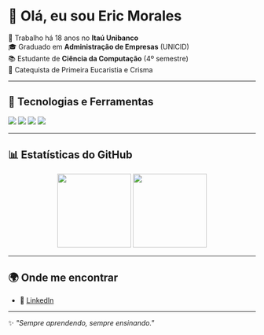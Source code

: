 # 👋 Olá, eu sou Eric Morales  

💼 Trabalho há 18 anos no **Itaú Unibanco**  
🎓 Graduado em **Administração de Empresas** (UNICID)  
📚 Estudante de **Ciência da Computação** (4º semestre)  
🙏 Catequista de Primeira Eucaristia e Crisma  

---

## 🚀 Tecnologias e Ferramentas  
<div>
  <img src="https://img.shields.io/badge/Java-ED8B00?style=for-the-badge&logo=openjdk&logoColor=white"/>
  <img src="https://img.shields.io/badge/Python-3776AB?style=for-the-badge&logo=python&logoColor=white"/>
  <img src="https://img.shields.io/badge/Git-F05032?style=for-the-badge&logo=git&logoColor=white"/>
  <img src="https://img.shields.io/badge/GitHub-181717?style=for-the-badge&logo=github&logoColor=white"/>
</div>

---

## 📊 Estatísticas do GitHub  
<div align="center">
  <img src="https://github-readme-stats.vercel.app/api?username=SEU-USUARIO&show_icons=true&theme=radical" height="150"/>
  <img src="https://github-readme-stats.vercel.app/api/top-langs/?username=SEU-USUARIO&layout=compact&theme=radical" height="150"/>
</div>

---

## 🌍 Onde me encontrar  
- 💼 [LinkedIn]([https://www.linkedin.com/in/SEU-LINKEDIN](https://www.linkedin.com/in/eric-morales-pcd-27939a221/))  

---

✨ *"Sempre aprendendo, sempre ensinando."*
